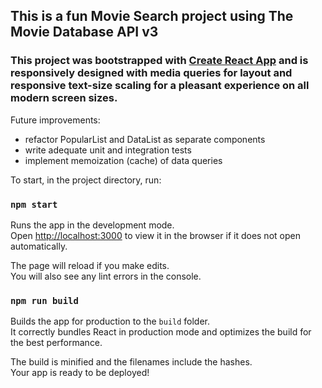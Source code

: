 ## This is a fun Movie Search project using The Movie Database API v3

### This project was bootstrapped with [Create React App](https://github.com/facebook/create-react-app) and is responsively designed with media queries for layout and responsive text-size scaling for a pleasant experience on all modern screen sizes.

Future improvements:
* refactor PopularList and DataList as separate components
* write adequate unit and integration tests
* implement memoization (cache) of data queries

To start, in the project directory, run:

### `npm start`

Runs the app in the development mode.<br />
Open [http://localhost:3000](http://localhost:3000) to view it in the browser if it does not open automatically.

The page will reload if you make edits.<br />
You will also see any lint errors in the console.

### `npm run build`

Builds the app for production to the `build` folder.<br />
It correctly bundles React in production mode and optimizes the build for the best performance.

The build is minified and the filenames include the hashes.<br />
Your app is ready to be deployed!

